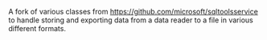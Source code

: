 A fork of various classes from https://github.com/microsoft/sqltoolsservice to handle storing and exporting
data from a data reader to a file in various different formats.